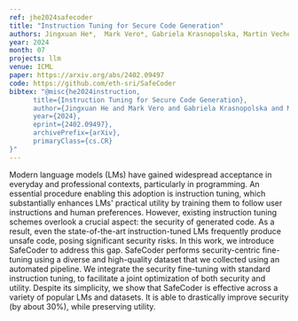 ```yaml
---
ref: jhe2024safecoder
title: "Instruction Tuning for Secure Code Generation"
authors: Jingxuan He*,  Mark Vero*, Gabriela Krasnopolska, Martin Vechev
year: 2024
month: 07
projects: llm
venue: ICML
paper: https://arxiv.org/abs/2402.09497
code: https://github.com/eth-sri/SafeCoder
bibtex: "@misc{he2024instruction,
      title={Instruction Tuning for Secure Code Generation}, 
      author={Jingxuan He and Mark Vero and Gabriela Krasnopolska and Martin Vechev},
      year={2024},
      eprint={2402.09497},
      archivePrefix={arXiv},
      primaryClass={cs.CR}
}"
---
```


Modern language models (LMs) have gained widespread acceptance in everyday and professional contexts, particularly in programming. An essential procedure enabling this adoption is instruction tuning, which substantially enhances LMs' practical utility by training them to follow user instructions and human preferences. However, existing instruction tuning schemes overlook a crucial aspect: the security of generated code. As a result, even the state-of-the-art instruction-tuned LMs frequently produce unsafe code, posing significant security risks. In this work, we introduce SafeCoder to address this gap. SafeCoder performs security-centric fine-tuning using a diverse and high-quality dataset that we collected using an automated pipeline. We integrate the security fine-tuning with standard instruction tuning, to facilitate a joint optimization of both security and utility. Despite its simplicity, we show that SafeCoder is effective across a variety of popular LMs and datasets. It is able to drastically improve security (by about 30%), while preserving utility.